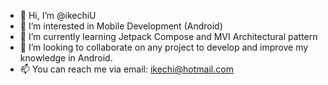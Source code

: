 - 👋 Hi, I’m @ikechiU
- 👀 I’m interested in Mobile Development (Android)
- 🌱 I’m currently learning Jetpack Compose and MVI Architectural pattern
- 💞️ I’m looking to collaborate on any project to develop and improve my knowledge in Android.
- 📫 You can reach me via email: ikechi@hotmail.com

<!---
ikechiU/ikechiU is a ✨ special ✨ repository because its `README.md` (this file) appears on your GitHub profile.
You can click the Preview link to take a look at your changes.
--->
